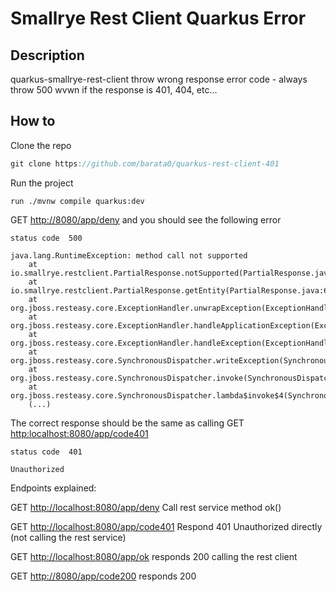# Smallrye Rest Client Quarkus Error

## Description
quarkus-smallrye-rest-client throw wrong response error code - always throw 500 wvwn if the response is 401, 404, etc...

## How to

Clone the repo

```javascript
git clone https://github.com/barata0/quarkus-rest-client-401
```

Run the project
```
run ./mvnw compile quarkus:dev
```

GET [http://8080/app/deny](http://localhost:8080/app/deny) and you should see the following error

```
status code  500

java.lang.RuntimeException: method call not supported
	at io.smallrye.restclient.PartialResponse.notSupported(PartialResponse.java:72)
	at io.smallrye.restclient.PartialResponse.getEntity(PartialResponse.java:68)
	at org.jboss.resteasy.core.ExceptionHandler.unwrapException(ExceptionHandler.java:175)
	at org.jboss.resteasy.core.ExceptionHandler.handleApplicationException(ExceptionHandler.java:104)
	at org.jboss.resteasy.core.ExceptionHandler.handleException(ExceptionHandler.java:372)
	at org.jboss.resteasy.core.SynchronousDispatcher.writeException(SynchronousDispatcher.java:209)
	at org.jboss.resteasy.core.SynchronousDispatcher.invoke(SynchronousDispatcher.java:496)
	at org.jboss.resteasy.core.SynchronousDispatcher.lambda$invoke$4(SynchronousDispatcher.java:252)
    (...)
```

The correct response should be the same as calling GET [http:localhost:8080/app/code401](http://localhost:8080/app/code401)


```
status code  401

Unauthorized
```

Endpoints explained:

GET [http://localhost:8080/app/deny](http://localhost:8080/app/deny) Call rest service method ok()

GET [http://localhost:8080/app/code401](http://localhost:8080/app/code401) Respond 401 Unauthorized directly (not calling the rest service)

GET [http://localhost:8080/app/ok](http://localhost:8080/app/ok) responds 200 calling the rest client

GET [http://8080/app/code200](http://8080/app/code200) responds 200
